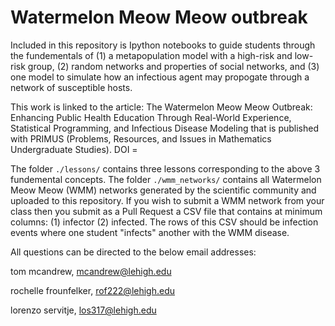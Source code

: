 # Watermelon Meow Meow outbreak

Included in this repository is Ipython notebooks to guide students through the fundementals of (1) a metapopulation model with a high-risk and low-risk group, (2) random networks and properties of social networks, and (3) one model to simulate how an infectious agent may propogate through a network of susceptible hosts. 

This work is linked to the article: The Watermelon Meow Meow Outbreak: Enhancing Public Health Education Through Real-World Experience, Statistical Programming, and Infectious Disease Modeling that is published with PRIMUS (Problems, Resources, and Issues in Mathematics Undergraduate Studies). DOI = 

The folder `./lessons/` contains three lessons corresponding to the above 3 fundemental concepts. 
The folder `./wmm_networks/` contains all Watermelon Meow Meow (WMM) networks generated by the scientific community and uploaded to this repository. 
If you wish to submit a WMM network from your class then you submit as a Pull Request a CSV file that contains at minimum columns: (1) infector (2) infected. The rows of this CSV should be infection events where one student "infects" another with the WMM disease.

All questions can be directed to the below email addresses:

tom mcandrew, mcandrew@lehigh.edu

rochelle frounfelker, rof222@lehigh.edu

lorenzo servitje, los317@lehigh.edu


